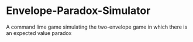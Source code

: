 # Envelope-Paradox-Simulator
A command lime game simulating the two-envelope game in which there is an expected value paradox
